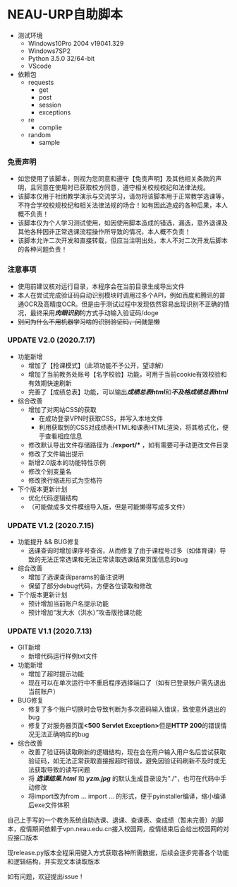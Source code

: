 # NEAU-URP自助脚本

* 测试环境
  * Windows10Pro 2004 v19041.329
  * Windows7SP2
  * Python 3.5.0 32/64-bit
  * VScode
* 依赖包
  * requests
    * get
    * post
    * session
    * exceptions
  * re
    * complie
  * random
    * sample

### 免责声明
* 如您使用了该脚本，则视为您同意和遵守【免责声明】及其他相关条款的声明，且同意在使用时已获取校方同意，遵守相关校规校纪和法律法规。
* 该脚本仅用于社团教学演示与交流学习，请勿将该脚本用于正常教学选课等，不符合学校校规校纪和相关法律法规的场合！如有因此造成的各种后果，本人概不负责！
* 该脚本仅为个人学习测试使用，如因使用脚本造成的错选，漏选，意外退课及其他各种因非正常选课流程操作所导致的情况，本人概不负责！
* 该脚本允许二次开发和直接转载，但应当注明出处，本人不对二次开发后脚本的各种问题负责！

### 注意事项  
* 使用前建议核对运行目录，本程序会在当前目录生成导出文件
* 本人在尝试完成验证码自动识别模块时调用过多个API，例如百度和腾讯的普通OCR及高精度OCR。但是由于测试过程中发现依然容易出现识别不正确的情况，最终采用<b><i>肉眼识别</i></b>的方式手动输入验证码/doge
* ~~别问为什么不用机器学习啥的识别验证码，问就是懒~~

### UPDATE V2.0 (2020.7.17)
* 功能新增
  * 增加了【抢课模式】（此项功能不予公开，望谅解）
  * 增加了当前教务处账号【名字校验】功能，可用于当前cookie有效校验和有效期快速刷新
  * 完善了【成绩总表】功能，可以输出<b><i>成绩总表html</b></i>和<b><i>不及格成绩总表html</b></i>
* 综合改善
  * 增加了对网站CSS的获取
    * 在成功登录VPN时获取CSS，并写入本地文件
    * 利用获取到的CSS对成绩表HTML和课表HTML渲染，将其格式化，便于查看相应信息
  * 修改默认导出文件存储路径为 <b>./export/*</b> ，如有需要可手动更改文件目录
  * 修改了文件输出提示
  * 新增2.0版本的功能特性示例
  * 修改个别变量名
  * 修改换行缩进形式为空格符
* 下个版本更新计划
  * 优化代码逻辑结构
  * （可能做成多文件模组导入版，但是可能懒得写成多文件）

### UPDATE V1.2 (2020.7.15)
* 功能提升 && BUG修复
  * 选课查询时增加课序号查询，从而修复了由于课程号过多（如体育课）导致的无法正常选课和无法正常读取选课结果页面信息的bug
* 综合改善
  * 增加了选课查询params的备注说明
  * 保留了部分debug代码，方便各位读取和修改
* 下个版本更新计划
  * 预计增加当前账户名提示功能
  * 预计增加“发大水（洪水）”攻击版抢课功能
  
### UPDATE V1.1 (2020.7.13)
* GIT新增
  * 新增代码运行样例txt文件
* 功能新增
  * 增加了超时提示功能
  * 现在可以在单次运行中不重启程序选择端口了（如有已登录账户需先退出当前账户）
* BUG修复
  * 修复了多个账户切换时会导致判断为多次密码输入错误，致使意外退出的bug
  * 修复了对服务器页面<b><500 Servlet Exception></b>但是<b>HTTP 200</b>的错误情况无法正确响应的bug
* 综合改善
  * 改善了验证码读取刷新的逻辑结构，现在会在用户输入用户名后尝试获取验证码，如无法正常获取直接报超时错误，避免因验证码刷新不及时或无法获取导致的读写问题
  * 将 <b><i>选课结果.html</i></b> 和 <b><i>yzm.jpg</i></b> 的默认生成目录设为"./"，也可在代码中手动修改
  * 将import改为from ... import ... 的形式，便于pyinstaller编译，缩小编译后exe文件体积

自己上手写的一个教务系统自助选课、退课、查课表、查成绩（暂未完善）的脚本，疫情期间依赖于vpn.neau.edu.cn接入校园网，疫情结束后会给出校园网的对应接口版本

现release.py版本全程采用键入方式获取各种所需数据，后续会逐步完善各个功能和逻辑结构，并实现文本读取版本

如有问题，欢迎提出issue！